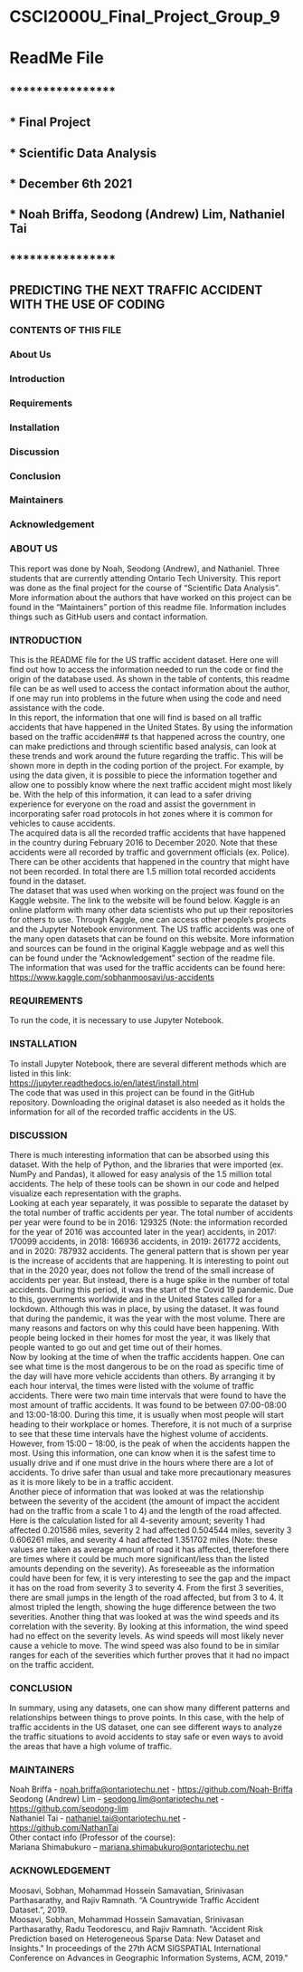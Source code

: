 # CSCI2000U_Final_Project_Group_9

# ReadMe File
## ****************
## * Final Project
## * Scientific Data Analysis
## * December 6th 2021
## * Noah Briffa, Seodong (Andrew) Lim, Nathaniel Tai
## ****************
## PREDICTING THE NEXT TRAFFIC ACCIDENT WITH THE USE OF CODING  
### CONTENTS OF THIS FILE  
### About Us  
### Introduction  
### Requirements  
### Installation  
### Discussion  
### Conclusion  
### Maintainers  
### Acknowledgement  
### ABOUT US  
This report was done by Noah, Seodong (Andrew), and Nathaniel. Three students that are currently attending Ontario Tech University.  This report was done as the final project for the course of “Scientific Data Analysis”. More information about the authors that have worked on this project can be found in the “Maintainers” portion of this readme file. Information includes things such as GitHub users and contact information.  
### INTRODUCTION  
This is the README file for the US traffic accident dataset. Here one will find out how to access the information needed to run the code or find the origin of the database used. As shown in the table of contents, this readme file can be as well used to access the contact information about the author, if one may run into problems in the future when using the code and need assistance with the code.  
In this report, the information that one will find is based on all traffic accidents that have happened in the United States. By using the information based on the traffic acciden### ts that happened across the country, one can make predictions and through scientific based analysis, can look at these trends and work around the future regarding the traffic. This will be shown more in depth in the coding portion of the project. For example, by using the data given, it is possible to piece the information together and allow one to possibly know where the next traffic accident might most likely be. With the help of this information, it can lead to a safer driving experience for everyone on the road and assist the government in incorporating safer road protocols in hot zones where it is common for vehicles to cause accidents.  
The acquired data is all the recorded traffic accidents that have happened in the country during February 2016 to December 2020. Note that these accidents were all recorded by traffic and government officials (ex. Police). There can be other accidents that happened in the country that might have not been recorded. In total there are 1.5 million total recorded accidents found in the dataset.    
The dataset that was used when working on the project was found on the Kaggle website. The link to the website will be found below. Kaggle is an online platform with many other data scientists who put up their repositories for others to use. Through Kaggle, one can access other people’s projects and the Jupyter Notebook environment. The US traffic accidents was one of the many open datasets that can be found on this website. More information and sources can be found in the original Kaggle webpage and as well this can be found under the “Acknowledgement” section of the readme file.  
The information that was used for the traffic accidents can be found here: https://www.kaggle.com/sobhanmoosavi/us-accidents  
### REQUIREMENTS  
To run the code, it is necessary to use Jupyter Notebook.  
### INSTALLATION  
To install Jupyter Notebook, there are several different methods which are listed in this link:  
https://jupyter.readthedocs.io/en/latest/install.html  
The code that was used in this project can be found in the GitHub repository.  Downloading the original dataset is also needed as it holds the information for all of the recorded traffic accidents in the US.  
### DISCUSSION  
There is much interesting information that can be absorbed using this dataset. With the help of Python, and the libraries that were imported (ex. NumPy and Pandas), it allowed for easy analysis of the 1.5 million total accidents. The help of these tools can be shown in our code and helped visualize each representation with the graphs.  
Looking at each year separately, it was possible to separate the dataset by the total number of traffic accidents per year. The total number of accidents per year were found to be in 2016: 129325 (Note: the information recorded for the year of 2016 was accounted later in the year) accidents, in 2017: 170099 accidents, in 2018: 166936 accidents, in 2019: 261772 accidents, and in 2020: 787932 accidents. The general pattern that is shown per year is the increase of accidents that are happening. It is interesting to point out that in the 2020 year, does not follow the trend of the small increase of accidents per year. But instead, there is a huge spike in the number of total accidents. During this period, it was the start of the Covid 19 pandemic. Due to this, governments worldwide and in the United States called for a lockdown. Although this was in place, by using the dataset. It was found that during the pandemic, it was the year with the most volume. There are many reasons and factors on why this could have been happening. With people being locked in their homes for most the year, it was likely that people wanted to go out and get time out of their homes.  
Now by looking at the time of when the traffic accidents happen. One can see what time is the most dangerous to be on the road as specific time of the day will have more vehicle accidents than others. By arranging it by each hour interval, the times were listed with the volume of traffic accidents. There were two main time intervals that were found to have the most amount of traffic accidents. It was found to be between 07:00-08:00 and 13:00-18:00. During this time, it is usually when most people will start heading to their workplace or homes. Therefore, it is not much of a surprise to see that these time intervals have the highest volume of accidents. However, from 15:00 – 18:00, is the peak of when the accidents happen the most. Using this information, one can know when it is the safest time to usually drive and if one must drive in the hours where there are a lot of accidents. To drive safer than usual and take more precautionary measures as it is more likely to be in a traffic accident.  
Another piece of information that was looked at was the relationship between the severity of the accident (the amount of impact the accident had on the traffic from a scale 1 to 4) and the length of the road affected. Here is the calculation listed for all 4-severity amount; severity 1 had affected 0.201586 miles, severity 2 had affected 0.504544 miles, severity 3 0.606261 miles, and severity 4 had affected 1.351702 miles (Note: these values are taken as average amount of road it has affected, therefore there are times where it could be much more significant/less than the listed amounts depending on the severity). As foreseeable as the information could have been for few, it is very interesting to see the gap and the impact it has on the road from severity 3 to severity 4. From the first 3 severities, there are small jumps in the length of the road affected, but from 3 to 4. It almost tripled the length, showing the huge difference between the two severities. Another thing that was looked at was the wind speeds and its correlation with the severity. By looking at this information, the wind speed had no effect on the severity levels. As wind speeds will most likely never cause a vehicle to move. The wind speed was also found to be in similar ranges for each of the severities which further proves that it had no impact on the traffic accident.  
### CONCLUSION  
In summary, using any datasets, one can show many different patterns and relationships between things to prove points. In this case, with the help of traffic accidents in the US dataset, one can see different ways to analyze the traffic situations to avoid accidents to stay safe or even ways to avoid the areas that have a high volume of traffic.     
### MAINTAINERS  
Noah Briffa - noah.briffa@ontariotechu.net - https://github.com/Noah-Briffa  
Seodong (Andrew) Lim - seodong.lim@ontariotechu.net - https://github.com/seodong-lim  
Nathaniel Tai - nathaniel.tai@ontariotechu.net - https://github.com/NathanTai  
Other contact info (Professor of the course):  
Mariana Shimabukuro – mariana.shimabukuro@ontariotechu.net  
### ACKNOWLEDGEMENT  
Moosavi, Sobhan, Mohammad Hossein Samavatian, Srinivasan Parthasarathy, and Rajiv Ramnath. “A Countrywide Traffic Accident Dataset.”, 2019.  
Moosavi, Sobhan, Mohammad Hossein Samavatian, Srinivasan Parthasarathy, Radu Teodorescu, and Rajiv Ramnath. "Accident Risk Prediction based on Heterogeneous Sparse Data: New Dataset and Insights." In proceedings of the 27th ACM SIGSPATIAL International Conference on Advances in Geographic Information Systems, ACM, 2019."  

